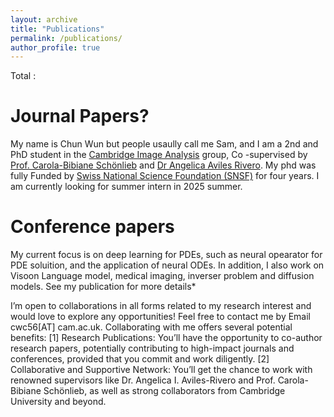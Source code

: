 ```yaml
---
layout: archive
title: "Publications"
permalink: /publications/
author_profile: true
---
```

Total :

Journal Papers?
======
My name is Chun Wun but people usaully call me Sam, and I am a 2nd and PhD student in the [Cambridge Image Analysis](https://www.damtp.cam.ac.uk/research/cia/cambridge-image-analysis) group, Co -supervised by [Prof. Carola-Bibiane Schönlieb](https://www.damtp.cam.ac.uk/person/cbs31) and [Dr Angelica Aviles Rivero](https://angelicaiaviles.wordpress.com/). My phd was fully Funded by [Swiss National Science Foundation (SNSF)](https://www.snf.ch/en/FKhU9kAtfXx7w9AI/page/home) for four years. I am currently looking for summer intern in 2025 summer.

Conference papers
======
My current focus is on deep learning for PDEs, such as neural opearator for PDE soluition, and the application of neural ODEs. In addition, I also work on Visoon Language model, medical imaging, inverser problem and diffusion models.  See my publication for more details*

I’m open to collaborations in all forms related to my research interest and would love to explore any opportunities! Feel free to contact me by Email cwc56[AT] cam.ac.uk. Collaborating with me offers several potential benefits: [1] Research Publications: You’ll have the opportunity to co-author research papers, potentially contributing to high-impact journals and conferences, provided that you commit and work diligently. [2] Collaborative and Supportive Network: You’ll get the chance to work with renowned supervisors like Dr. Angelica I. Aviles-Rivero and Prof. Carola-Bibiane Schönlieb, as well as strong collaborators from Cambridge University and beyond. 
